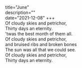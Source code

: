 title="June"      
description=""      
date="2021-12-08"
+++     
Of cloudy skies and petrichor,      
Thirty days an eternity.      
'twas the best month of them all.      
Of cloudy skies and petrichor,      
and bruised ribs and broken bones      
The sun was all that we could see.      
Of cloudy skies and petrichor,      
Thirty days an eternity.      

